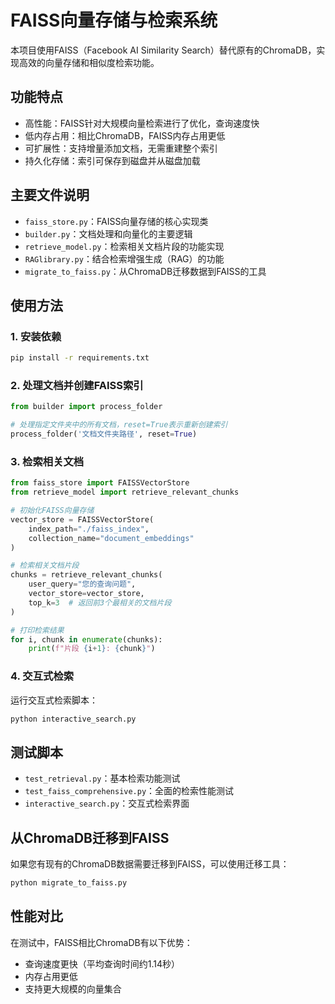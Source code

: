 # FAISS向量存储与检索系统

本项目使用FAISS（Facebook AI Similarity Search）替代原有的ChromaDB，实现高效的向量存储和相似度检索功能。

## 功能特点

- 高性能：FAISS针对大规模向量检索进行了优化，查询速度快
- 低内存占用：相比ChromaDB，FAISS内存占用更低
- 可扩展性：支持增量添加文档，无需重建整个索引
- 持久化存储：索引可保存到磁盘并从磁盘加载

## 主要文件说明

- `faiss_store.py`：FAISS向量存储的核心实现类
- `builder.py`：文档处理和向量化的主要逻辑
- `retrieve_model.py`：检索相关文档片段的功能实现
- `RAGlibrary.py`：结合检索增强生成（RAG）的功能
- `migrate_to_faiss.py`：从ChromaDB迁移数据到FAISS的工具

## 使用方法

### 1. 安装依赖

```bash
pip install -r requirements.txt
```

### 2. 处理文档并创建FAISS索引

```python
from builder import process_folder

# 处理指定文件夹中的所有文档，reset=True表示重新创建索引
process_folder('文档文件夹路径', reset=True)
```

### 3. 检索相关文档

```python
from faiss_store import FAISSVectorStore
from retrieve_model import retrieve_relevant_chunks

# 初始化FAISS向量存储
vector_store = FAISSVectorStore(
    index_path="./faiss_index",
    collection_name="document_embeddings"
)

# 检索相关文档片段
chunks = retrieve_relevant_chunks(
    user_query="您的查询问题", 
    vector_store=vector_store, 
    top_k=3  # 返回前3个最相关的文档片段
)

# 打印检索结果
for i, chunk in enumerate(chunks):
    print(f"片段 {i+1}: {chunk}")
```

### 4. 交互式检索

运行交互式检索脚本：

```bash
python interactive_search.py
```

## 测试脚本

- `test_retrieval.py`：基本检索功能测试
- `test_faiss_comprehensive.py`：全面的检索性能测试
- `interactive_search.py`：交互式检索界面

## 从ChromaDB迁移到FAISS

如果您有现有的ChromaDB数据需要迁移到FAISS，可以使用迁移工具：

```bash
python migrate_to_faiss.py
```

## 性能对比

在测试中，FAISS相比ChromaDB有以下优势：

- 查询速度更快（平均查询时间约1.14秒）
- 内存占用更低
- 支持更大规模的向量集合